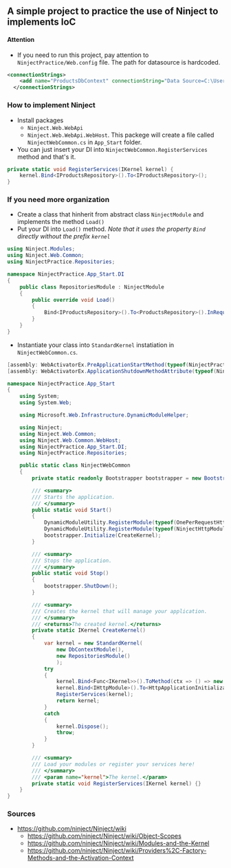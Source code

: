 ## A simple project to practice the use of Ninject to implements IoC

#### Attention
- If you need to run this project, pay attention to `NinjectPractice/Web.config` file. The path for datasource is hardcoded.
```xml
<connectionStrings>
    <add name="ProductsDbContext" connectionString="Data Source=C:\Users\diego\source\repos\NinjectPractice\NinjectPractice\ProductsDbContext.db;Version=3" providerName="System.Data.SQLite" />
  </connectionStrings>
```

### How to implement Ninject
- Install packages
    - `Ninject.Web.WebApi`
    - `Ninject.Web.WebApi.WebHost`. This packege will create a file called `NinjectWebCommon.cs` in `App_Start` folder.
- You can just insert your DI into `NinjectWebCommon.RegisterServices` method and that's it.
```csharp
private static void RegisterServices(IKernel kernel) {
    kernel.Bind<IProductsRepository>().To<IProductsRepository>();
}
```

### If you need more organization
- Create a class that hinherit from abstract class `NinjectModule` and implements the method `Load()`
- Put your DI into `Load()` method. *Note that it uses the property `Bind` directly without the prefix `kernel`*
```csharp
using Ninject.Modules;
using Ninject.Web.Common;
using NinjectPractice.Repositories;

namespace NinjectPractice.App_Start.DI
{
    public class RepositoriesModule : NinjectModule
    {
        public override void Load()
        {
            Bind<IProductsRepository>().To<ProductsRepository>().InRequestScope();
        }
    }
}
```
- Instantiate your class into `StandardKernel` instatiation in `NinjectWebCommon.cs`.
```csharp
[assembly: WebActivatorEx.PreApplicationStartMethod(typeof(NinjectPractice.App_Start.NinjectWebCommon), "Start")]
[assembly: WebActivatorEx.ApplicationShutdownMethodAttribute(typeof(NinjectPractice.App_Start.NinjectWebCommon), "Stop")]

namespace NinjectPractice.App_Start
{
    using System;
    using System.Web;

    using Microsoft.Web.Infrastructure.DynamicModuleHelper;

    using Ninject;
    using Ninject.Web.Common;
    using Ninject.Web.Common.WebHost;
    using NinjectPractice.App_Start.DI;
    using NinjectPractice.Repositories;

    public static class NinjectWebCommon
    {
        private static readonly Bootstrapper bootstrapper = new Bootstrapper();

        /// <summary>
        /// Starts the application.
        /// </summary>
        public static void Start()
        {
            DynamicModuleUtility.RegisterModule(typeof(OnePerRequestHttpModule));
            DynamicModuleUtility.RegisterModule(typeof(NinjectHttpModule));
            bootstrapper.Initialize(CreateKernel);
        }

        /// <summary>
        /// Stops the application.
        /// </summary>
        public static void Stop()
        {
            bootstrapper.ShutDown();
        }

        /// <summary>
        /// Creates the kernel that will manage your application.
        /// </summary>
        /// <returns>The created kernel.</returns>
        private static IKernel CreateKernel()
        {
            var kernel = new StandardKernel(
                new DbContextModule(),
                new RepositoriesModule()
                );
            try
            {
                kernel.Bind<Func<IKernel>>().ToMethod(ctx => () => new Bootstrapper().Kernel);
                kernel.Bind<IHttpModule>().To<HttpApplicationInitializationHttpModule>();
                RegisterServices(kernel);
                return kernel;
            }
            catch
            {
                kernel.Dispose();
                throw;
            }
        }

        /// <summary>
        /// Load your modules or register your services here!
        /// </summary>
        /// <param name="kernel">The kernel.</param>
        private static void RegisterServices(IKernel kernel) {}
    }
}
```

### Sources
- https://github.com/ninject/Ninject/wiki
    - https://github.com/ninject/Ninject/wiki/Object-Scopes
    - https://github.com/ninject/Ninject/wiki/Modules-and-the-Kernel
    - https://github.com/ninject/Ninject/wiki/Providers%2C-Factory-Methods-and-the-Activation-Context
